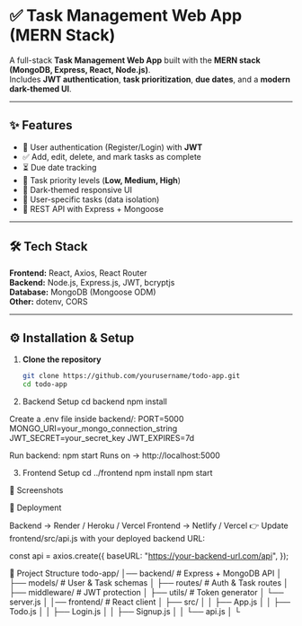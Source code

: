 # ✅ Task Management Web App (MERN Stack)

A full-stack **Task Management Web App** built with the **MERN stack (MongoDB, Express, React, Node.js)**.  
Includes **JWT authentication**, **task prioritization**, **due dates**, and a **modern dark-themed UI**.  

---

## ✨ Features
- 🔑 User authentication (Register/Login) with **JWT**
- ✅ Add, edit, delete, and mark tasks as complete
- ⏳ Due date tracking
- 📌 Task priority levels (**Low, Medium, High**)
- 🎨 Dark-themed responsive UI
- 🔐 User-specific tasks (data isolation)
- 🚀 REST API with Express + Mongoose

---

## 🛠️ Tech Stack
**Frontend:** React, Axios, React Router  
**Backend:** Node.js, Express.js, JWT, bcryptjs  
**Database:** MongoDB (Mongoose ODM)  
**Other:** dotenv, CORS  

---

## ⚙️ Installation & Setup

1. **Clone the repository**
   ```bash
   git clone https://github.com/yourusername/todo-app.git
   cd todo-app
   
2. Backend Setup
   cd backend
   npm install
   
Create a .env file inside backend/:
  PORT=5000
  MONGO_URI=your_mongo_connection_string
  JWT_SECRET=your_secret_key
  JWT_EXPIRES=7d
  
Run backend:
  npm start
  Runs on → http://localhost:5000 
  
3. Frontend Setup
   cd ../frontend
   npm install 
   npm start

📸 Screenshots


🚀 Deployment

  Backend → Render / Heroku / Vercel
  Frontend → Netlify / Vercel
 👉 Update frontend/src/api.js with your deployed backend URL:

 const api = axios.create({
  baseURL: "https://your-backend-url.com/api",
});


📂 Project Structure
todo-app/
│── backend/          # Express + MongoDB API
│   ├── models/       # User & Task schemas
│   ├── routes/       # Auth & Task routes
│   ├── middleware/   # JWT protection
│   ├── utils/        # Token generator
│   └── server.js
│
│── frontend/         # React client
│   ├── src/
│   │   ├── App.js
│   │   ├── Todo.js
│   │   ├── Login.js
│   │   ├── Signup.js
│   │   └── api.js
│   └

